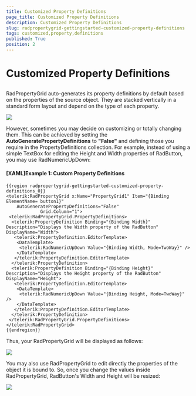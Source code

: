 ```yaml
---
title: Customized Property Definitions
page_title: Customized Property Definitions
description: Customized Property Definitions
slug: radpropertygrid-gettingstarted-customized-property-definitions
tags: customized,property,definitions
published: True
position: 2
---
```


# Customized Property Definitions



## 

RadPropertyGrid auto-generates its property definitions by default based on the properties of the source object. They are stacked vertically in a standard form layout and depend on the type of each property. 

![](images/RadPropertyGrid_GettingStarted3.png)


However, sometimes you may decide on customizing or totally changing them. This can be achieved by setting the __AutoGeneratePropertyDefinitions__ to __"False"__ and defining those you require in the PropertyDefinitions collection. For example, instead of using a simple TextBox for editing the Height and Width properties of RadButton, you may use RadNumericUpDown:

#### __[XAML]Example 1: Custom Property Definitions__

	{{region radpropertygrid-gettingstarted-customized-property-definitions_0}}
	<telerik:RadPropertyGrid x:Name="PropertyGrid1" Item="{Binding ElementName= button1}"
	    AutoGeneratePropertyDefinitions="False" 
	             Grid.Column="1">
	 <telerik:RadPropertyGrid.PropertyDefinitions>
	  <telerik:PropertyDefinition Binding="{Binding Width}" Description="Displays the Width property of the RadButton" DisplayName="Width">
	   <telerik:PropertyDefinition.EditorTemplate>
	    <DataTemplate>
	     <telerik:RadNumericUpDown Value="{Binding Width, Mode=TwoWay}" />
	    </DataTemplate>
	   </telerik:PropertyDefinition.EditorTemplate>
	  </telerik:PropertyDefinition>
	  <telerik:PropertyDefinition Binding="{Binding Height}" Description="Displays the Height property of the RadButton" DisplayName="Height">
	   <telerik:PropertyDefinition.EditorTemplate>
	    <DataTemplate>
	     <telerik:RadNumericUpDown Value="{Binding Height, Mode=TwoWay}" />
	    </DataTemplate>
	   </telerik:PropertyDefinition.EditorTemplate>
	  </telerik:PropertyDefinition>
	 </telerik:RadPropertyGrid.PropertyDefinitions>
	</telerik:RadPropertyGrid>
	{{endregion}}



Thus, your RadPropertyGrid will be displayed as follows:

![](images/RadPropertyGrid_CustomizedPropertyDefinitions.png)

You may also use RadPropertyGrid to edit directly the properties of the object it is bound to. So, once you change the values inside RadPropertyGrid,  RadButton's Width and Height will be resized:

![](images/RadPropertyGrid_CustomizedPropertyDefinitions2.png)